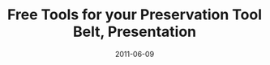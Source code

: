 ---
layout: presentation
categories: blog
title:  Free Tools for your Preservation Tool Belt, Presentation 
date:   2011-06-09
location: Open Repositories 2011, Austin, Texas
presentors: Randy Stern
link: https://projects.iq.harvard.edu/files/fits/files/drs2_preservation_tools-3.pdf
---